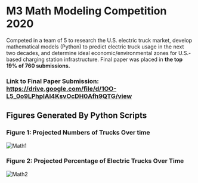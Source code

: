 # M3 Math Modeling Competition 2020
Competed in a team of 5 to research the U.S. electric truck market, develop mathematical models (Python) to predict electric truck usage in the next two decades, and determine ideal economic/environmental zones for U.S.-based charging station infrastructure. Final paper was placed in **the top 19% of 760 submissions.**

### Link to Final Paper Submission: https://drive.google.com/file/d/1OO-L5_0o9LPhplAl4KsvOcDH0Afh9QTG/view


## Figures Generated By Python Scripts
### Figure 1: Projected Numbers of Trucks Over time
![Math1](https://user-images.githubusercontent.com/54038104/102020098-08867780-3d45-11eb-861a-9dcfe18cd535.PNG)

### Figure 2: Projected Percentage of Electric Trucks Over Time
![Math2](https://user-images.githubusercontent.com/54038104/102020099-08867780-3d45-11eb-8fb5-d1a3921f5628.PNG)
